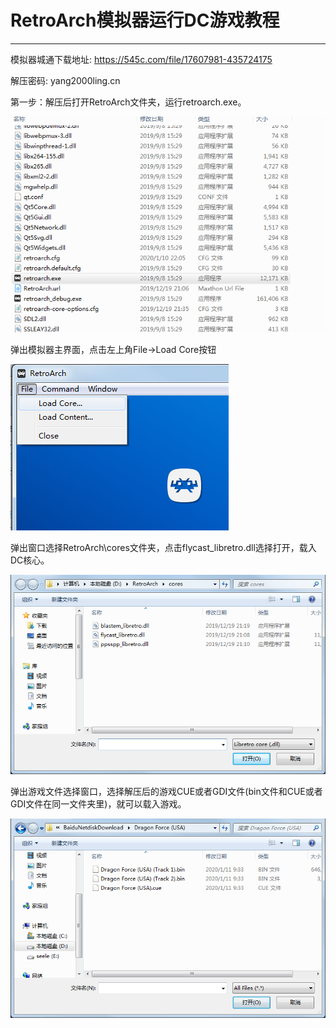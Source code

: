 # RetroArch模拟器运行DC游戏教程
---
模拟器城通下载地址: <https://545c.com/file/17607981-435724175>

解压密码: yang2000ling.cn 

第一步：解压后打开RetroArch文件夹，运行retroarch.exe。

![](/img/article/retroarch01.png)

弹出模拟器主界面，点击左上角File->Load Core按钮

![](/img/article/retroarch02.png)

弹出窗口选择RetroArch\cores文件夹，点击flycast_libretro.dll选择打开，载入DC核心。

![](/img/article/retroarch03.png)

弹出游戏文件选择窗口，选择解压后的游戏CUE或者GDI文件(bin文件和CUE或者GDI文件在同一文件夹里)，就可以载入游戏。

![](/img/article/retroarch04.png)